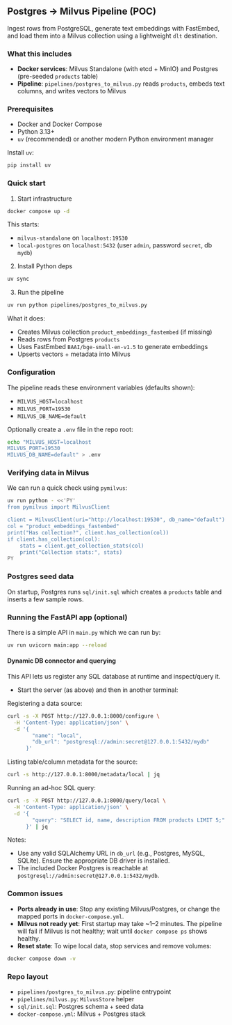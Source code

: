 ## Postgres → Milvus Pipeline (POC)

Ingest rows from PostgreSQL, generate text embeddings with FastEmbed, and load them into a Milvus collection using a lightweight `dlt` destination.

### What this includes

- **Docker services**: Milvus Standalone (with etcd + MinIO) and Postgres (pre-seeded `products` table)
- **Pipeline**: `pipelines/postgres_to_milvus.py` reads `products`, embeds text columns, and writes vectors to Milvus

### Prerequisites

- Docker and Docker Compose
- Python 3.13+
- `uv` (recommended) or another modern Python environment manager

Install `uv`:

```bash
pip install uv
```

### Quick start

1. Start infrastructure

```bash
docker compose up -d
```

This starts:

- `milvus-standalone` on `localhost:19530`
- `local-postgres` on `localhost:5432` (user `admin`, password `secret`, db `mydb`)

2. Install Python deps

```bash
uv sync
```

3. Run the pipeline

```bash
uv run python pipelines/postgres_to_milvus.py
```

What it does:

- Creates Milvus collection `product_embeddings_fastembed` (if missing)
- Reads rows from Postgres `products`
- Uses FastEmbed `BAAI/bge-small-en-v1.5` to generate embeddings
- Upserts vectors + metadata into Milvus

### Configuration

The pipeline reads these environment variables (defaults shown):

- `MILVUS_HOST=localhost`
- `MILVUS_PORT=19530`
- `MILVUS_DB_NAME=default`

Optionally create a `.env` file in the repo root:

```bash
echo "MILVUS_HOST=localhost
MILVUS_PORT=19530
MILVUS_DB_NAME=default" > .env
```

### Verifying data in Milvus

We can run a quick check using `pymilvus`:

```bash
uv run python - <<'PY'
from pymilvus import MilvusClient

client = MilvusClient(uri="http://localhost:19530", db_name="default")
col = "product_embeddings_fastembed"
print("Has collection?", client.has_collection(col))
if client.has_collection(col):
    stats = client.get_collection_stats(col)
    print("Collection stats:", stats)
PY
```

### Postgres seed data

On startup, Postgres runs `sql/init.sql` which creates a `products` table and inserts a few sample rows.

### Running the FastAPI app (optional)

There is a simple API in `main.py` which we can run by:

```bash
uv run uvicorn main:app --reload
```

#### Dynamic DB connector and querying

This API lets us register any SQL database at runtime and inspect/query it.

- Start the server (as above) and then in another terminal:

Registering a data source:

```bash
curl -s -X POST http://127.0.0.1:8000/configure \
  -H 'Content-Type: application/json' \
  -d '{
        "name": "local",
        "db_url": "postgresql://admin:secret@127.0.0.1:5432/mydb"
      }'
```

Listing table/column metadata for the source:

```bash
curl -s http://127.0.0.1:8000/metadata/local | jq
```

Running an ad-hoc SQL query:

```bash
curl -s -X POST http://127.0.0.1:8000/query/local \
  -H 'Content-Type: application/json' \
  -d '{
        "query": "SELECT id, name, description FROM products LIMIT 5;"
      }' | jq
```

Notes:

- Use any valid SQLAlchemy URL in `db_url` (e.g., Postgres, MySQL, SQLite). Ensure the appropriate DB driver is installed.
- The included Docker Postgres is reachable at `postgresql://admin:secret@127.0.0.1:5432/mydb`.

### Common issues

- **Ports already in use**: Stop any existing Milvus/Postgres, or change the mapped ports in `docker-compose.yml`.
- **Milvus not ready yet**: First startup may take ~1–2 minutes. The pipeline will fail if Milvus is not healthy; wait until `docker compose ps` shows healthy.
- **Reset state**: To wipe local data, stop services and remove volumes:

```bash
docker compose down -v
```

### Repo layout

- `pipelines/postgres_to_milvus.py`: pipeline entrypoint
- `pipelines/milvus.py`: `MilvusStore` helper
- `sql/init.sql`: Postgres schema + seed data
- `docker-compose.yml`: Milvus + Postgres stack
